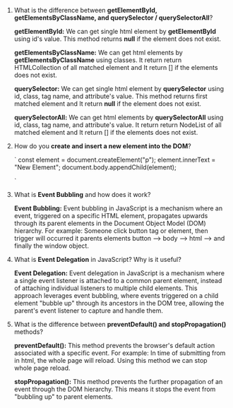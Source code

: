 1. What is the difference between **getElementById, getElementsByClassName, and querySelector / querySelectorAll**?

   **getElementById:** We can get single html element by **getElementById** using id's value. This method returns **null** if the element does not exist.

   **getElementsByClassName:** We can get html elements by **getElementsByClassName** using classes. It return return HTMLCollection of all matched element and It return [] if the elements does not exist.

   **querySelector:** We can get single html element by **querySelector** using id, class, tag name, and attribute's value. This method returns first matched element and It return **null** if the element does not exist.

   **querySelectorAll:** We can get html elements by **querySelectorAll** using id, class, tag name, and attribute's value. It return return NodeList of all matched element and It return [] if the elements does not exist.

2. How do you **create and insert a new element into the DOM**?

   `
   const element = document.createElement("p");
   element.innerText = "New Element";
   document.body.appendChild(element);

   `

3. What is **Event Bubbling** and how does it work?

   **Event Bubbling:** Event bubbling in JavaScript is a mechanism where an event, triggered on a specific HTML element, propagates upwards through its parent elements in the Document Object Model (DOM) hierarchy. For example: Someone click button tag or element, then trigger will occurred it parents elements button --> body --> html --> and finally the window object.

4. What is **Event Delegation** in JavaScript? Why is it useful?

   **Event Delegation:** Event delegation in JavaScript is a mechanism where a single event listener is attached to a common parent element, instead of attaching individual listeners to multiple child elements. This approach leverages event bubbling, where events triggered on a child element "bubble up" through its ancestors in the DOM tree, allowing the parent's event listener to capture and handle them.

5. What is the difference between **preventDefault() and stopPropagation()** methods?

   **preventDefault():** This method prevents the browser's default action associated with a specific event. For example: In time of submitting from in html, the whole page will reload. Using this method we can stop whole page reload.

   **stopPropagation():** This method prevents the further propagation of an event through the DOM hierarchy. This means it stops the event from "bubbling up" to parent elements.
